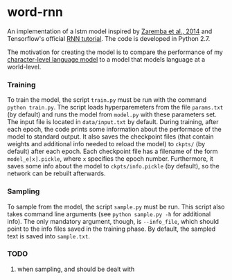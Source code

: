 # word-rnn

An implementation of a lstm model inspired by [Zaremba et al., 2014](https://arxiv.org/abs/1409.2329) and Tensorflow's official 
[RNN tutorial](https://www.tensorflow.org/tutorials/recurrent/). The code is developed in Python 2.7.

The motivation for creating the model is to compare the performance of my [character-level language model](https://github.com/sootlasten/char-rnn) 
to a model that models language at a world-level.

### Training
To train the model, the script `train.py` must be run with the command `python train.py`. The script loads hyperparemeters from the file
`params.txt` (by default) and runs the model from `model.py` with these parameters set. The input file is located in `data/input.txt` by default. 
During training, after each epoch, the code prints some information about the performace of the model to standard output. It also saves 
the checkpoint files (that contain weights and additional info needed to reload the model) to `ckpts/` (by default) after each epoch. Each checkpoint 
file has a filename of the form `model_e[x].pickle`, where `x` specifies the epoch number. Furthermore, it saves some info about the model to 
`ckpts/info.pickle` (by default), so the network can be rebuilt afterwards.

### Sampling
To sample from the model, the script `sample.py` must be run. This script also takes command line arguments (see `python sample.py -h` 
for additional info). The only mandatory argument, though, is `--info_file`, which should point to the info files saved in 
the training phase. By default, the sampled text is saved into `sample.txt`.

### TODO
1. when sampling, <UNK> and <EOS> should be dealt with